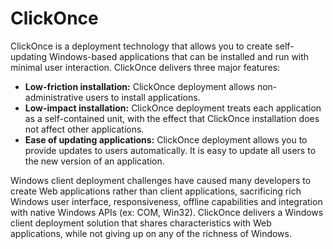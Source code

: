 # ClickOnce

ClickOnce is a deployment technology that allows you to create self-updating
Windows-based applications that can be installed and run with minimal user
interaction. ClickOnce delivers three major features:

* **Low-friction installation:** ClickOnce deployment allows non-administrative
  users to install  applications.
* **Low-impact installation:** ClickOnce deployment treats each application as a
  self-contained unit, with the effect that ClickOnce installation does not
  affect other applications.
* **Ease of updating applications:** ClickOnce deployment allows you to provide
  updates to users automatically. It is easy to update all users to the new
  version of an application.

Windows client deployment challenges have caused many developers to create Web
applications rather than client applications, sacrificing rich Windows user
interface, responsiveness, offline capabilities and integration with native
Windows APIs (ex: COM, Win32). ClickOnce delivers a Windows client deployment
solution that shares characteristics with Web applications, while not giving up
on any of the richness of Windows.
